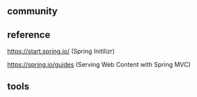## community

## reference
https://start.spring.io/ (Spring Initilizr)

https://spring.io/guides (Serving Web Content with Spring MVC)

## tools